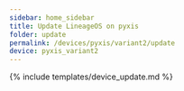 ```yaml
---
sidebar: home_sidebar
title: Update LineageOS on pyxis
folder: update
permalink: /devices/pyxis/variant2/update
device: pyxis_variant2
---
```

{% include templates/device_update.md %}
